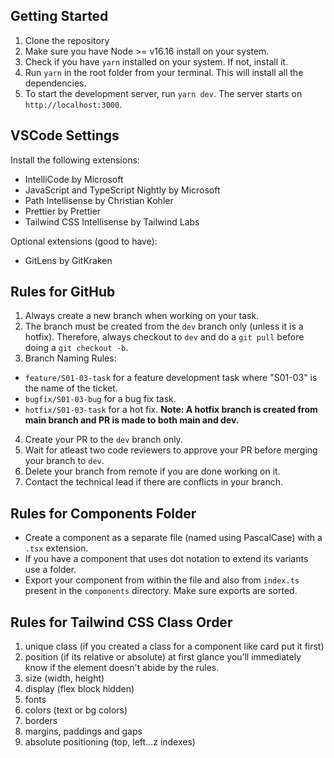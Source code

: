 ## Getting Started

1. Clone the repository
2. Make sure you have Node >= v16.16 install on your system.
3. Check if you have `yarn` installed on your system. If not, install it.
4. Run `yarn` in the root folder from your terminal. This will install all the dependencies.
5. To start the development server, run `yarn dev`. The server starts on `http://localhost:3000`.

## VSCode Settings

Install the following extensions:
- IntelliCode by Microsoft
- JavaScript and TypeScript Nightly by Microsoft
- Path Intellisense by Christian Kohler
- Prettier by Prettier
- Tailwind CSS Intellisense by Tailwind Labs

Optional extensions (good to have):
- GitLens by GitKraken

## Rules for GitHub
1. Always create a new branch when working on your task.
2. The branch must be created from the `dev` branch only (unless it is a hotfix). Therefore, always checkout to `dev` and do a `git pull` before doing a `git checkout -b`.
3. Branch Naming Rules:
- `feature/S01-03-task` for a feature development task where "S01-03" is the name of the ticket. 
- `bugfix/S01-03-bug` for a bug fix task.
- `hotfix/S01-03-task` for a hot fix. **Note: A hotfix branch is created from main branch and PR is made to both main and dev.**
4. Create your PR to the `dev` branch only.
5. Wait for atleast two code reviewers to approve your PR before merging your branch to `dev`.
6. Delete your branch from remote if you are done working on it.
7. Contact the technical lead if there are conflicts in your branch.

## Rules for Components Folder

- Create a component as a separate file (named using PascalCase) with a `.tsx` extension.
- If you have a component that uses dot notation to extend its variants use a folder.
- Export your component from within the file and also from `index.ts` present in the `components` directory. Make sure exports are sorted.

## Rules for Tailwind CSS Class Order

1. unique class (if you created a class for a component like card put it first)
2. position (if its relative or absolute) at first glance you’ll immediately know if the element doesn't abide by the rules.
3. size (width, height)
4. display (flex block hidden)
5. fonts
6. colors (text or bg colors)
7. borders
8. margins, paddings and gaps
9. absolute positioning (top, left…z indexes)
